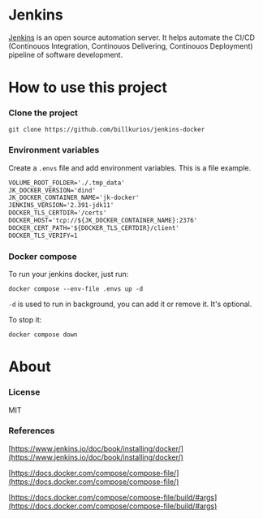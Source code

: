 # Jenkins

[Jenkins](https://jenkins.io/) is an open source automation server. It helps automate the CI/CD (Continouos Integration, Continouos Delivering, Continouos Deployment) pipeline of software development.

# How to use this project
### Clone the project
```shell
git clone https://github.com/billkurios/jenkins-docker
```

### Environment variables
Create a `.envs` file and add environment variables. 
This is a file example.
```txt
VOLUME_ROOT_FOLDER='./.tmp_data'
JK_DOCKER_VERSION='dind'
JK_DOCKER_CONTAINER_NAME='jk-docker'
JENKINS_VERSION='2.391-jdk11'
DOCKER_TLS_CERTDIR='/certs'
DOCKER_HOST='tcp://${JK_DOCKER_CONTAINER_NAME}:2376'
DOCKER_CERT_PATH='${DOCKER_TLS_CERTDIR}/client'
DOCKER_TLS_VERIFY=1
```

### Docker compose
To run your jenkins docker, just run:
```shell
docker compose --env-file .envs up -d
```

`-d` is used to run in background, you can add it or remove it. It's optional.

To stop it:
```shell
docker compose down
```

# About
### License
MIT

### References
[https://www.jenkins.io/doc/book/installing/docker/](https://www.jenkins.io/doc/book/installing/docker/)

[https://docs.docker.com/compose/compose-file/](https://docs.docker.com/compose/compose-file/)

[https://docs.docker.com/compose/compose-file/build/#args](https://docs.docker.com/compose/compose-file/build/#args)